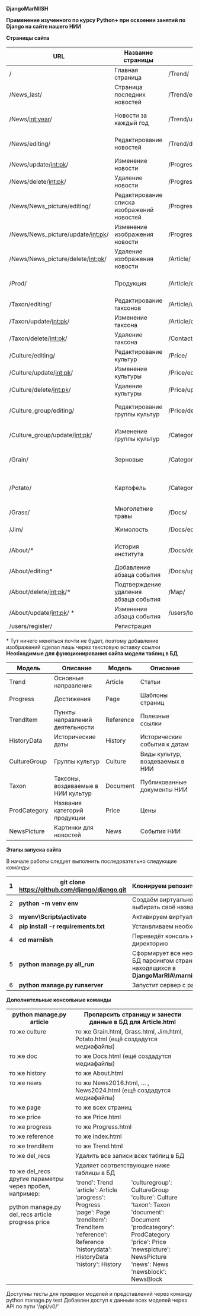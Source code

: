 ﻿**DjangoMarNIISH**

**Применение изученного по курсу Python+ при освоении занятий по Django на сайте нашего НИИ**

**Страницы сайта**

URL | Название страницы | URL | Название страницы  
-- | --- | --- | ---  
/ | Главная страница | /Trend/ | Направления деятельности  
/News_last/ | Страница последних новостей | /Trend/editing/ | Редактирование направлений деятельности  
/News/<int:year>/ | Новости за каждый год | /Trend/update/<int:pk>/ | Изменение направления деятельности  
/News/editing/ | Редактирование новостей | /Trend/delete/<int:pk>/ | Удаление направления деятельности  
/News/update/<int:pk>/ | Изменение новости | /Progress/ | Достижения  
/News/delete/<int:pk>/ | Удаление новости | /Progress/editing/ | Редактирование достижений  
/News/News_picture/editing/ | Редактирование списка изображений новостей | /Progress/update/<int:pk>/ | Изменение достижений  
/News/News_picture/update/<int:pk>/ | Изменение изображения новости | /Progress/delete/<int:pk>/ | Удаление достижений  
/News/News_picture/delete/<int:pk>/ | Удаление изображения новости | /Article/ | Статьи  
/Prod/ | Продукция | /Article/editing/ | Редактирование списка статей НИИ  
/Taxon/editing/ | Редактирование таксонов | /Article/update/<int:pk>/ | Изменение статьи  
/Taxon/update/<int:pk>/ | Изменение таксона | /Article/delete/<int:pk>/ | Подтверждение удаления статьи  
/Taxon/delete/<int:pk>/ | Удаление таксона | /Contact/ | Контакты  
/Culture/editing/ | Редактирование культур | /Price/ | Прайс  
/Culture/update/<int:pk>/ | Изменение культуры | /Price/editing/ | Редактирование прайса  
/Culture/delete/<int:pk>/ | Удаление культуры | /Price/update/<int:pk>/ | Изменение прайса  
/Culture_group/editing/ | Редактирование группы культур | /Price/delete/<int:pk>/ | Подтверждение удаления прайса  
/Culture_group/update/<int:pk>/ | Изменение группы культур  | /Category/editing/  | Редактирование категорий продукции  
/Grain/ | Зерновые  | /Category/update/<int:pk>/  | Изменение категории продукции  
/Potato/ | Картофель  | /Category/delete/<int:pk>/  | Подтверждение удаления категории продукции  
/Grass/ | Многолетние травы  | /Docs/  | Документы  
/Jim/ | Жимолость  | /Docs/editing/  | Редактирование документов  
/About/* | История института  | /Docs/delete/<int:pk>/  | Подтверждение удаления документа  
/About/editing* | Добавление абзаца события  | /Docs/update/<int:pk>/  | Изменение документа  
/About/delete/<int:pk>/* | Подтверждение удаления абзаца события  | /Map/  | Карта сайта  
/About/update/<int:pk>/ * | Изменение абзаца события   | /users/login/ | Вход
/users/register/ | Регистрация


\* Тут ничего меняться почти не будет, поэтому добавление изображений сделал лишь через текстовую вставку ссылки
**Необходимые для функционирования сайта модели таблиц в БД**

Модель | Описание | Модель | Описание  
--- | --- | --- | ---  
Trend | Основные направления | Article | Статьи  
Progress | Достижения | Page | Шаблоны страниц  
TrendItem | Пункты направлений деятельности | Reference | Полезные ссылки  
HistoryData | Исторические даты | History | Исторические события к датам  
CultureGroup | Группы культур | Culture | Виды культур, воздеваемых в НИИ  
Taxon | Таксоны, воздеваемые в НИИ культур | Document | Публикованные документы НИИ  
ProdCategory | Названия категорий продукции | Price | Цены  
NewsPicture | Картинки для новостей | News | События НИИ  

**Этапы запуска сайта**

В начале работы следует выполнить последовательно следующие команды:

|1| **git clone https://github.com/django/django.git** |Клонируем репозиторий|
| :- |----------------------------------------------------| :- |
|2| **python -m venv env**                             |Создаём виртуальное окружение (можно выбирать своё название для env)|
|3| **myenv\Scripts\activate**                         |Активируем виртуальное окружение|
|4|**pip install -r requirements.txt**| Устанвливаем необходимые зависимости|
|4| **cd marniish**                                    |Переведёт консоль на рабочую директорию|
|5| **python manage.py all\_run**                      |Сформирует все необходимые таблицы в БД парсингом страниц сайта, находящихся в **DjangoMarRIA\marniish\templates\MarRIA**|
|6| **python manage.py runserver**                     |Запустит сервер с рабочим сайтом|

**Дополнительные консольные команды**

<table><tr><th colspan="1" valign="top">python manage.py article</th><th colspan="2" valign="top">Пропарсить страницу и занести данные в БД для Article.html</th></tr>
<tr><td colspan="1" valign="top">то же culture</td><td colspan="2" valign="top">то же Grain.html, Grass.html, Jim.html, Potato.html (ещё создадутся медиафайлы)</td></tr>
<tr><td colspan="1" valign="top">то же doc</td><td colspan="2" valign="top">то же Docs.html (ещё создадутся медиафайлы)</td></tr>
<tr><td colspan="1" valign="top">то же history</td><td colspan="2" valign="top">то же About.html</td></tr>
<tr><td colspan="1" valign="top">то же news</td><td colspan="2" valign="top">то же News2016.html, … , News2024.html (ещё создадутся медиафайлы)</td></tr>
<tr><td colspan="1" valign="top">то же page</td><td colspan="2" valign="top">то же всех страниц</td></tr>
<tr><td colspan="1" valign="top">то же price</td><td colspan="2" valign="top">то же Price.html</td></tr>
<tr><td colspan="1" valign="top">то же progress</td><td colspan="2" valign="top">то же Progress.html</td></tr>
<tr><td colspan="1" valign="top">то же reference</td><td colspan="2" valign="top">то же index.html</td></tr>
<tr><td colspan="1" valign="top">то же trenditem</td><td colspan="2" valign="top">то же Trend.html</td></tr>
<tr><td colspan="1" valign="top">то же del_recs</td><td colspan="2" valign="top">Удалить все записи всех таблиц в БД</td></tr>
<tr><td colspan="1" rowspan="2" valign="top"><p>то же del_recs другие параметры через пробел, например:</p><p>python manage.py del_recs article progress price</p></td><td colspan="2" valign="top">Удаляет соответствующие ниже таблицы в БД</td></tr>
<tr><td colspan="1" valign="top">'trend': Trend <br>'article': Article <br>'progress': Progress <br>'page': Page <br>'trenditem': TrendItem <br>'reference': Reference <br>'historydata': HistoryData <br>'history': History </td><td colspan="1" valign="top">'culturegroup': CultureGroup <br>'culture': Culture <br>'taxon': Taxon <br>'document': Document <br>'prodcategory': ProdCategory <br>'price': Price <br>'newspicture': NewsPicture <br>'news': News <br>'newsblock': NewsBlock</td></tr>
</table>
Доступны тесты для проверки моделей и представлений через команду python manage.py test
Добавлен доступ к данным всех моделей через API по пути '/api/v0/'
